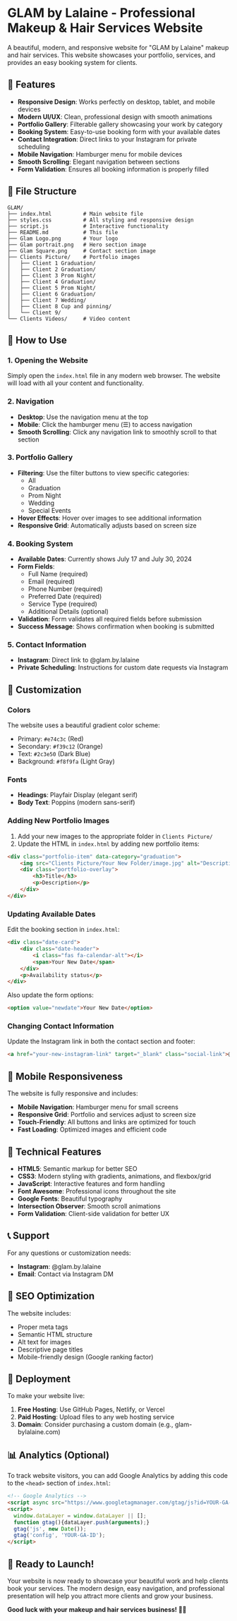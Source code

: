# GLAM by Lalaine - Professional Makeup & Hair Services Website

A beautiful, modern, and responsive website for "GLAM by Lalaine" makeup and hair services. This website showcases your portfolio, services, and provides an easy booking system for clients.

## 🌟 Features

- **Responsive Design**: Works perfectly on desktop, tablet, and mobile devices
- **Modern UI/UX**: Clean, professional design with smooth animations
- **Portfolio Gallery**: Filterable gallery showcasing your work by category
- **Booking System**: Easy-to-use booking form with your available dates
- **Contact Integration**: Direct links to your Instagram for private scheduling
- **Mobile Navigation**: Hamburger menu for mobile devices
- **Smooth Scrolling**: Elegant navigation between sections
- **Form Validation**: Ensures all booking information is properly filled

## 📁 File Structure

```
GLAM/
├── index.html          # Main website file
├── styles.css          # All styling and responsive design
├── script.js           # Interactive functionality
├── README.md           # This file
├── Glam Logo.png       # Your logo
├── Glam portrait.png   # Hero section image
├── Glam Square.png     # Contact section image
├── Clients Picture/    # Portfolio images
│   ├── Client 1 Graduation/
│   ├── Client 2 Graduation/
│   ├── Client 3 Prom Night/
│   ├── Client 4 Graduation/
│   ├── Client 5 Prom Night/
│   ├── Client 6 Graduation/
│   ├── Client 7 Wedding/
│   ├── Client 8 Cup and pinning/
│   └── Client 9/
└── Clients Videos/     # Video content
```

## 🚀 How to Use

### 1. Opening the Website
Simply open the `index.html` file in any modern web browser. The website will load with all your content and functionality.

### 2. Navigation
- **Desktop**: Use the navigation menu at the top
- **Mobile**: Click the hamburger menu (☰) to access navigation
- **Smooth Scrolling**: Click any navigation link to smoothly scroll to that section

### 3. Portfolio Gallery
- **Filtering**: Use the filter buttons to view specific categories:
  - All
  - Graduation
  - Prom Night
  - Wedding
  - Special Events
- **Hover Effects**: Hover over images to see additional information
- **Responsive Grid**: Automatically adjusts based on screen size

### 4. Booking System
- **Available Dates**: Currently shows July 17 and July 30, 2024
- **Form Fields**: 
  - Full Name (required)
  - Email (required)
  - Phone Number (required)
  - Preferred Date (required)
  - Service Type (required)
  - Additional Details (optional)
- **Validation**: Form validates all required fields before submission
- **Success Message**: Shows confirmation when booking is submitted

### 5. Contact Information
- **Instagram**: Direct link to @glam.by.lalaine
- **Private Scheduling**: Instructions for custom date requests via Instagram

## 🎨 Customization

### Colors
The website uses a beautiful gradient color scheme:
- Primary: `#e74c3c` (Red)
- Secondary: `#f39c12` (Orange)
- Text: `#2c3e50` (Dark Blue)
- Background: `#f8f9fa` (Light Gray)

### Fonts
- **Headings**: Playfair Display (elegant serif)
- **Body Text**: Poppins (modern sans-serif)

### Adding New Portfolio Images
1. Add your new images to the appropriate folder in `Clients Picture/`
2. Update the HTML in `index.html` by adding new portfolio items:

```html
<div class="portfolio-item" data-category="graduation">
    <img src="Clients Picture/Your New Folder/image.jpg" alt="Description">
    <div class="portfolio-overlay">
        <h3>Title</h3>
        <p>Description</p>
    </div>
</div>
```

### Updating Available Dates
Edit the booking section in `index.html`:

```html
<div class="date-card">
    <div class="date-header">
        <i class="fas fa-calendar-alt"></i>
        <span>Your New Date</span>
    </div>
    <p>Availability status</p>
</div>
```

Also update the form options:

```html
<option value="newdate">Your New Date</option>
```

### Changing Contact Information
Update the Instagram link in both the contact section and footer:

```html
<a href="your-new-instagram-link" target="_blank" class="social-link">@your-handle</a>
```

## 📱 Mobile Responsiveness

The website is fully responsive and includes:
- **Mobile Navigation**: Hamburger menu for small screens
- **Responsive Grid**: Portfolio and services adjust to screen size
- **Touch-Friendly**: All buttons and links are optimized for touch
- **Fast Loading**: Optimized images and efficient code

## 🔧 Technical Features

- **HTML5**: Semantic markup for better SEO
- **CSS3**: Modern styling with gradients, animations, and flexbox/grid
- **JavaScript**: Interactive features and form handling
- **Font Awesome**: Professional icons throughout the site
- **Google Fonts**: Beautiful typography
- **Intersection Observer**: Smooth scroll animations
- **Form Validation**: Client-side validation for better UX

## 📞 Support

For any questions or customization needs:
- **Instagram**: @glam.by.lalaine
- **Email**: Contact via Instagram DM

## 🎯 SEO Optimization

The website includes:
- Proper meta tags
- Semantic HTML structure
- Alt text for images
- Descriptive page titles
- Mobile-friendly design (Google ranking factor)

## 🚀 Deployment

To make your website live:
1. **Free Hosting**: Use GitHub Pages, Netlify, or Vercel
2. **Paid Hosting**: Upload files to any web hosting service
3. **Domain**: Consider purchasing a custom domain (e.g., glam-bylalaine.com)

## 📊 Analytics (Optional)

To track website visitors, you can add Google Analytics by adding this code to the `<head>` section of `index.html`:

```html
<!-- Google Analytics -->
<script async src="https://www.googletagmanager.com/gtag/js?id=YOUR-GA-ID"></script>
<script>
  window.dataLayer = window.dataLayer || [];
  function gtag(){dataLayer.push(arguments);}
  gtag('js', new Date());
  gtag('config', 'YOUR-GA-ID');
</script>
```

## 🎉 Ready to Launch!

Your website is now ready to showcase your beautiful work and help clients book your services. The modern design, easy navigation, and professional presentation will help you attract more clients and grow your business.

**Good luck with your makeup and hair services business! 💄✨** 
